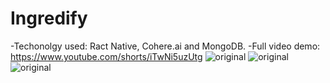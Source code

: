 # Ingredify
-Techonolgy used: Ract Native, Cohere.ai and MongoDB.
-Full video demo: https://www.youtube.com/shorts/iTwNi5uzUtg
![original](https://github.com/dan-the-man639/Ingredify/assets/108316903/f3a81955-e22c-447d-82ce-f9d737ec6997)
![original](https://github.com/dan-the-man639/Ingredify/assets/108316903/6fd10231-7440-4204-8ac8-ceb2d31e901d)
![original](https://github.com/dan-the-man639/Ingredify/assets/108316903/43f074e9-46af-4002-90db-5a482680830a)
